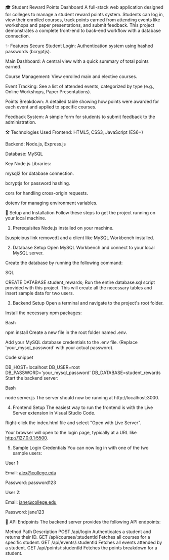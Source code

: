 🎓 Student Reward Points Dashboard
A full-stack web application designed for colleges to manage a student reward points system. Students can log in, view their enrolled courses, track points earned from attending events like workshops and paper presentations, and submit feedback. This project demonstrates a complete front-end to back-end workflow with a database connection.

✨ Features
Secure Student Login: Authentication system using hashed passwords (bcryptjs).

Main Dashboard: A central view with a quick summary of total points earned.

Course Management: View enrolled main and elective courses.

Event Tracking: See a list of attended events, categorized by type (e.g., Online Workshops, Paper Presentations).

Points Breakdown: A detailed table showing how points were awarded for each event and applied to specific courses.

Feedback System: A simple form for students to submit feedback to the administration.

🛠️ Technologies Used
Frontend: HTML5, CSS3, JavaScript (ES6+)

Backend: Node.js, Express.js

Database: MySQL

Key Node.js Libraries:

mysql2 for database connection.

bcryptjs for password hashing.

cors for handling cross-origin requests.

dotenv for managing environment variables.

🚀 Setup and Installation
Follow these steps to get the project running on your local machine.

1. Prerequisites
Node.js installed on your machine.

[suspicious link removed] and a client like MySQL Workbench installed.

2. Database Setup
Open MySQL Workbench and connect to your local MySQL server.

Create the database by running the following command:

SQL

CREATE DATABASE student_rewards;
Run the entire database.sql script provided with this project. This will create all the necessary tables and insert sample data for two users.

3. Backend Setup
Open a terminal and navigate to the project's root folder.

Install the necessary npm packages:

Bash

npm install
Create a new file in the root folder named .env.

Add your MySQL database credentials to the .env file. (Replace 'your_mysql_password' with your actual password).

Code snippet

DB_HOST=localhost
DB_USER=root
DB_PASSWORD='your_mysql_password'
DB_DATABASE=student_rewards
Start the backend server:

Bash

node server.js
The server should now be running at http://localhost:3000.

4. Frontend Setup
The easiest way to run the frontend is with the Live Server extension in Visual Studio Code.

Right-click the index.html file and select "Open with Live Server".

Your browser will open to the login page, typically at a URL like http://127.0.0.1:5500.

5. Sample Login Credentials
You can now log in with one of the two sample users:

User 1:

Email: alex@college.edu

Password: password123

User 2:

Email: jane@college.edu

Password: jane123

🔌 API Endpoints
The backend server provides the following API endpoints:

Method	Path	Description
POST	/api/login	Authenticates a student and returns their ID.
GET	/api/courses/:studentId	Fetches all courses for a specific student.
GET	/api/events/:studentId	Fetches all events attended by a student.
GET	/api/points/:studentId	Fetches the points breakdown for a student.